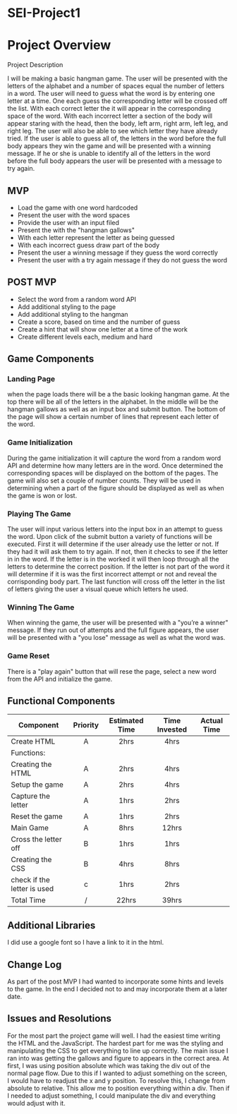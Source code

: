 # SEI-Project1
# Project Overview


Project Description

I will be making a basic hangman game.  The user will be presented with the letters of the alphabet and a number of spaces equal the number of letters in a word.  The user will need to guess what the word is by entering one letter at a time.  One each guess the corresponding letter will be crossed off the list.  With each correct letter the it will appear in the corresponding space of the word.  With each incorrect letter a section of the body will appear staring with the head, then the body, left arm, right arm, left leg, and right leg.  The user will also be able to see which letter they have already tried.  If the user is able to guess all of, the letters in the word before the full body appears they win the game and will be presented with a winning message.  If he or she is unable to identify all of the letters in the word before the full body appears the user will be presented with a message to try again.

## MVP 
  - Load the game with one word hardcoded
  - Present the user with the word spaces
  - Provide the user with an input filed 
  - Present the with the "hangman gallows"
  - With each letter represent the letter as being guessed
  - With each incorrect guess draw part of the body 
  - Present the user a winning message if they guess the word correctly
  - Present the user with a try again message if they do not guess the word
 
## POST MVP
  - Select the word from a random word API
  - Add additional styling to the page
  - Add additional styling to the hangman
  - Create a score, based on time and the number of guess
  - Create a hint that will show one letter at a time of the work
  - Create different levels each, medium and hard

## Game Components

### Landing Page
when the page loads there will be a the basic looking hangman game.  At the top there will be all of the letters in the alphabet.  In the middle will be the hangman gallows as well as an input box and submit button. The bottom of the page will show a certain number of lines that represent each letter of the word.

### Game Initialization
During the game initialization it will capture the word from a random word API and determine how many letters are in the word.  Once determined the corresponding spaces will be displayed on the bottom of the pages.  The game will also set a couple of number counts.  They will be used in determining when a part of the figure should be displayed as well as when the game is won or lost.

### Playing The Game
The user will input various letters into the input box in an attempt to guess the word.  Upon click of the submit button a variety of functions will be executed.  First it will determine if the user already use the letter or not.  If they had it will ask them to try again.  If not, then it checks to see if the letter in in the word.  If the letter is in the worked it will then loop through all the letters to determine the correct position.  If the letter is not part of the word it will determine if it is was the first incorrect attempt or not and reveal the corrisponding body part.  The last function will cross off the letter in the list of letters giving the user a visual queue which letters he used.

### Winning The Game
When winning the game, the user will be presented with a "you’re a winner" message.  If they run out of attempts and the full figure appears, the user will be presented with a "you lose" message as well as what the word was.

### Game Reset
There is a "play again" button that will rese the page, select a new word from the API and initialize the game.

## Functional Components

| Component | Priority | Estimated Time | Time Invested | Actual Time |
| --- | :---: |  :---: | :---: | :---: |
| Create HTML | A | 2hrs| 4hrs |
| Functions: |  | |  | 
| Creating the HTML | A | 2hrs | 4hrs |
| Setup the game | A | 2hrs| 4hrs |
| Capture the letter | A | 1hrs| 2hrs |
| Reset the game | A | 1hrs | 2hrs |
| Main Game | A | 8hrs | 12hrs|
| Cross the letter off | B | 1hrs | 1hrs|
| Creating the CSS | B | 4hrs | 8hrs |
| check if the letter is used | c | 1hrs| 2hrs | 
| Total Time | / | 22hrs| 39hrs | 

## Additional Libraries
I did use a google font so I have a link to it in the html.

## Change Log
As part of the post MVP I had wanted to incorporate some hints and levels to the game.  In the end I decided not to and may incorporate them at a later date.  

## Issues and Resolutions
For the most part the project game will well.  I had the easiest time writing the HTML and the JavaScript.  The hardest part for me was the styling and manipulating the CSS to get everything to line up correctly.  The main issue I ran into was getting the gallows and figure to appears in the correct area.  At first, I was using position absolute which was taking the div out of the normal page flow.  Due to this if I wanted to adjust something on the screen, I would have to readjust the x and y position.  To resolve this, I change from absolute to relative.  This allow me to position everything within a div.  Then if I needed to adjust something, I could manipulate the div and everything would adjust with it.  






